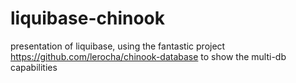 # liquibase-chinook
presentation of liquibase, using the fantastic project https://github.com/lerocha/chinook-database to show the multi-db capabilities
